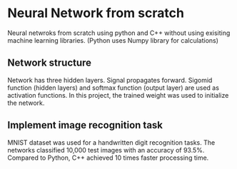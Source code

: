 # Neural Network from scratch
Neural netwroks from scratch using python and C++ without using exisiting machine learning libraries. (Python uses Numpy library for calculations)

## Network structure
Network has three hidden layers. Signal propagates forward. Sigomid function (hidden layers) and softmax function (output layer) are used as activation functions. In this project, the trained weight was used to initialize the network.


## Implement image recognition task
MNIST dataset was used for a handwritten digit recognition tasks. The networks classified 10,000 test images with an accuracy of 93.5%. Compared to Python, C++
achieved 10 times faster processing time.
